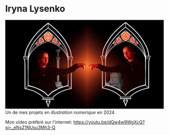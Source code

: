 # Iryna Lysenko

![photo](lysenko-iryna_projet__01_582-314MO_Fixed.jpg)
Un de mes projets en *illustration numerique* en 2024.

Mon video prèfèré sur l'internet: https://youtu.be/dQw4w9WgXcQ?si=_eNsZ1NUsu3Mh3-Q
